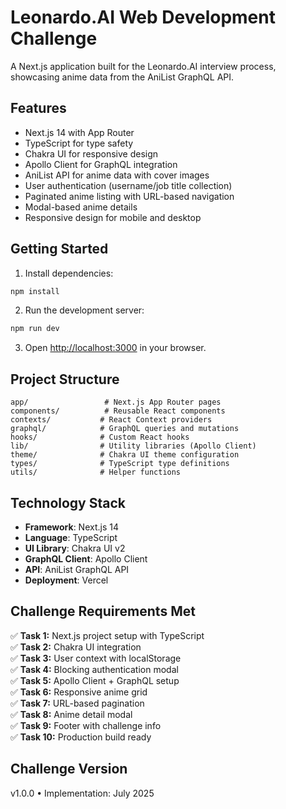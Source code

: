 # Leonardo.AI Web Development Challenge

A Next.js application built for the Leonardo.AI interview process, showcasing anime data from the AniList GraphQL API.

## Features

- Next.js 14 with App Router
- TypeScript for type safety
- Chakra UI for responsive design
- Apollo Client for GraphQL integration
- AniList API for anime data with cover images
- User authentication (username/job title collection)
- Paginated anime listing with URL-based navigation
- Modal-based anime details
- Responsive design for mobile and desktop

## Getting Started

1. Install dependencies:
```bash
npm install
```

2. Run the development server:
```bash
npm run dev
```

3. Open [http://localhost:3000](http://localhost:3000) in your browser.

## Project Structure

```
app/                 # Next.js App Router pages
components/          # Reusable React components
contexts/           # React Context providers
graphql/            # GraphQL queries and mutations
hooks/              # Custom React hooks
lib/                # Utility libraries (Apollo Client)
theme/              # Chakra UI theme configuration
types/              # TypeScript type definitions
utils/              # Helper functions
```

## Technology Stack

- **Framework**: Next.js 14
- **Language**: TypeScript
- **UI Library**: Chakra UI v2
- **GraphQL Client**: Apollo Client
- **API**: AniList GraphQL API
- **Deployment**: Vercel

## Challenge Requirements Met

✅ **Task 1:** Next.js project setup with TypeScript  
✅ **Task 2:** Chakra UI integration  
✅ **Task 3:** User context with localStorage  
✅ **Task 4:** Blocking authentication modal  
✅ **Task 5:** Apollo Client + GraphQL setup  
✅ **Task 6:** Responsive anime grid  
✅ **Task 7:** URL-based pagination  
✅ **Task 8:** Anime detail modal  
✅ **Task 9:** Footer with challenge info  
✅ **Task 10:** Production build ready  

## Challenge Version

v1.0.0 • Implementation: July 2025
